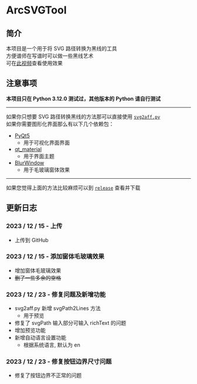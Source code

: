# ArcSVGTool
 
## 简介

本项目是一个用于将 SVG 路径转换为黑线的工具  
方便谱师在写谱时可以做一些黑线艺术  
可在[此视频](https://www.bilibili.com/video/BV1Uz4y1c7hw/)查看使用效果

## 注意事项

__本项目只在 Python 3.12.0 测试过，其他版本的 Python 请自行测试__

---

如果你只想要 SVG 路径转换黑线的方法那可以直接使用 [`svg2aff.py`](https://github.com/LAM0578/ArcSVGTool/blob/main/svg2aff.py)  
如果你需要图形化界面那么有以下几个依赖包：
- [PyQt5](https://pypi.org/project/PyQt5/)
    - 用于可视化界面界面
- [qt_material](https://pypi.org/project/qt_material/)
    - 用于界面主题
- [BlurWindow](https://pypi.org/project/BlurWindow/)
    - 用于毛玻璃窗体效果

---

如果您觉得上面的方法比较麻烦可以到 [`release`](https://github.com/LAM0578/ArcSVGTool/releases) 查看并下载

## 更新日志

### 2023 / 12 / 15 - 上传
- 上传到 GitHub

### 2023 / 12 / 15 - 添加窗体毛玻璃效果
- 增加窗体毛玻璃效果
- ~~删了一些多余的空格~~

### 2023 / 12 / 23 - 修复问题及新增功能
- svg2aff.py 新增 svgPath2Lines 方法
    - 用于预览
- 修复了 svgPath 输入部分可输入 richText 的问题
- 增加预览功能
- 新增自动语言设置功能
    - 根据系统语言, 默认为 en

### 2023 / 12 / 23 - 修复按钮边界尺寸问题
- 修复了按钮边界不正常的问题
